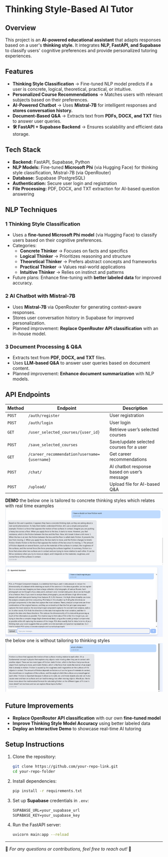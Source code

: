 # **Thinking Style-Based AI Tutor**

## **Overview**
This project is an **AI-powered educational assistant** that adapts responses based on a user's **thinking style.** It integrates **NLP, FastAPI, and Supabase** to classify users' cognitive preferences and provide personalized tutoring experiences.

## **Features**
- **Thinking Style Classification** → Fine-tuned NLP model predicts if a user is concrete, logical, theoretical, practical, or intuitive.
- **Personalized Course Recommendations** → Matches users with relevant subjects based on their preferences.
- **AI-Powered Chatbot** → Uses **Mistral-7B** for intelligent responses and **stores conversation history.**
- **Document-Based Q&A** → Extracts text from **PDFs, DOCX, and TXT** files to answer user queries.
- **🛠 FastAPI + Supabase Backend** → Ensures scalability and efficient data storage.

## **Tech Stack**
- **Backend:** FastAPI, Supabase, Python
- **NLP Models:** Fine-tuned **Microsoft Phi** (via Hugging Face) for thinking style classification, Mistral-7B (via OpenRouter)
- **Database:** Supabase (PostgreSQL)
- **Authentication:** Secure user login and registration
- **File Processing:** PDF, DOCX, and TXT extraction for AI-based question answering

## **NLP Techniques**
### **1️ Thinking Style Classification**
- Uses a **fine-tuned Microsoft Phi model** (via Hugging Face) to classify users based on their cognitive preferences.
- Categories:
  - **Concrete Thinker** → Focuses on facts and specifics
  - **Logical Thinker** → Prioritizes reasoning and structure
  - **Theoretical Thinker** → Prefers abstract concepts and frameworks
  - **Practical Thinker** → Values real-world applications
  - **Intuitive Thinker** → Relies on instinct and patterns
- Future plans: Enhance fine-tuning with **better labeled data** for improved accuracy.

### **2️ AI Chatbot with Mistral-7B**
- Uses **Mistral-7B** via OpenRouter for generating context-aware responses.
- Stores user conversation history in Supabase for improved personalization.
- Planned improvement: **Replace OpenRouter API classification** with an in-house model.

### **3️ Document Processing & Q&A**
- Extracts text from **PDF, DOCX, and TXT** files.
- Uses **LLM-based Q&A** to answer user queries based on document content.
- Planned improvement: **Enhance document summarization** with NLP models.

## **API Endpoints**
| Method | Endpoint | Description |
|--------|----------|-------------|
| `POST` | `/auth/register` | User registration |
| `POST` | `/auth/login` | User login |
| `GET` | `/user_selected_courses/{user_id}` | Retrieve user’s selected courses |
| `POST` | `/save_selected_courses` | Save/update selected courses for a user |
| `GET` | `/career_recommendation?username={username}` | Get career recommendations |
| `POST` | `/chat/` | AI chatbot response based on user’s message |
| `POST` | `/upload/` | Upload file for AI-based Q&A |

**DEMO**
the below one is tailored to concrete thinking styles which relates with real time examples
![Survey UI](withts.png)
![Survey UI](pca.png)
the below one is without tailoring to thinking styles
![Survey UI](withoutts.png)
## **Future Improvements**
- **Replace OpenRouter API classification** with our own **fine-tuned model**
- **Improve Thinking Style Model Accuracy** using better labeled data
- **Deploy an Interactive Demo** to showcase real-time AI tutoring

## **Setup Instructions**
1. Clone the repository:
   ```bash
   git clone https://github.com/your-repo-link.git
   cd your-repo-folder
   ```
2. Install dependencies:
   ```bash
   pip install -r requirements.txt
   ```
3. Set up **Supabase** credentials in `.env`:
   ```plaintext
   SUPABASE_URL=your_supabase_url
   SUPABASE_KEY=your_supabase_key
   ```
4. Run the FastAPI server:
   ```bash
   uvicorn main:app --reload
   ```

---
📢 *For any questions or contributions, feel free to reach out!* 🚀



